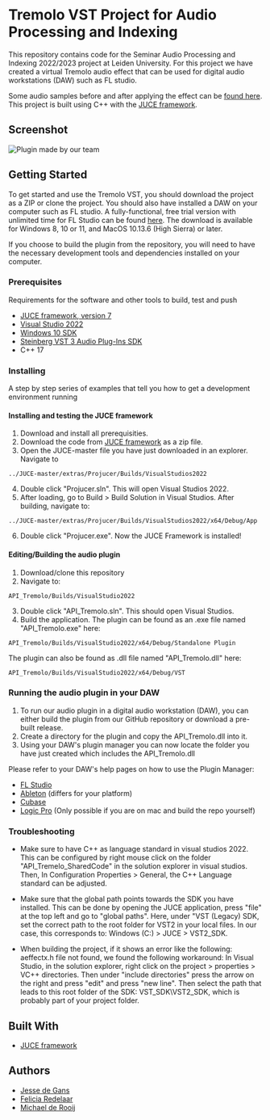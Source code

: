 
# Tremolo VST Project for Audio Processing and Indexing

This repository contains code for the Seminar Audio Processing and Indexing 2022/2023 project at Leiden University. For this project we have created a virtual Tremolo audio effect that can be used for digital audio workstations (DAW) such as FL studio. 

Some audio samples before and after applying the effect can be [found here](https://jessedegans.com/Tremolo-plugin). This project is built using C++ with the [JUCE framework](https://github.com/juce-framework/JUCE).

## Screenshot
![Plugin made by our team](plugin-team.PNG?raw=true)


## Getting Started

To get started and use the Tremolo VST, you should download the project as a ZIP or clone the project. You should also have installed a DAW on your computer such as FL studio. A fully-functional, free trial version with unlimited time for FL Studio can be found [here](https://www.image-line.com/fl-studio-download/). The download is available for Windows 8, 10 or 11, and MacOS 10.13.6 (High Sierra) or later.

If you choose to build the plugin from the repository, you will need to have the necessary development tools and dependencies installed on your computer.

### Prerequisites

Requirements for the software and other tools to build, test and push 
- [JUCE framework, version 7](https://github.com/juce-framework/JUCE)
- [Visual Studio 2022](https://visualstudio.microsoft.com/downloads/)
- [Windows 10 SDK](https://developer.microsoft.com/en-us/windows/downloads/windows-sdk/)
- [Steinberg VST 3 Audio Plug-Ins SDK](https://www.steinberg.net/developers/) 
- C++ 17 


### Installing

A step by step series of examples that tell you how to get a development environment running

#### Installing and testing the JUCE framework

1. Download and install all prerequisities.
2. Download the code from [JUCE framework](https://github.com/juce-framework/JUCE) as a zip file. 
3. Open the JUCE-master file you have just downloaded in an explorer. Navigate to
   
```../JUCE-master/extras/Projucer/Builds/VisualStudios2022```

4. Double click "Projucer.sln". This will open Visual Studios 2022.
5. After loading, go to Build > Build Solution in Visual Studios. After building, navigate to: 

```../JUCE-master/extras/Projucer/Builds/VisualStudios2022/x64/Debug/App```

6. Double click "Projucer.exe". Now the JUCE Framework is installed! 

#### Editing/Building the audio plugin
1. Download/clone this repository 
2. Navigate to:

```API_Tremolo/Builds/VisualStudio2022```

3. Double click "API_Tremolo.sln". This should open Visual Studios. 
4. Build the application. The plugin can be found as an .exe file named "API_Tremolo.exe" here:

```API_Tremolo/Builds/VisualStudio2022/x64/Debug/Standalone Plugin```

The plugin can also be found as .dll file named "API_Tremolo.dll" here:

```API_Tremolo/Builds/VisualStudio2022/x64/Debug/VST```


### Running the audio plugin in your DAW
1. To run our audio plugin in a digital audio workstation (DAW), you can either build the plugin from our GitHub repository or download a pre-built release.
2. Create a directory for the plugin and copy the API_Tremolo.dll into it.
3. Using your DAW's plugin manager you can now locate the folder you have just created which includes the API_Tremolo.dll

Please refer to your DAW's help pages on how to use the Plugin Manager:
- [FL Studio](https://www.image-line.com/fl-studio-learning/fl-studio-online-manual/html/basics_externalplugins.htm )
- [Ableton](https://help.ableton.com/hc/en-us/articles/209071729-Using-VST-plug-ins-on-Windows) (differs for your platform)
- [Cubase](https://steinberg.help/cubase_pro/v10.5/en/cubase_nuendo/topics/installing_and_managing_plugins/installing_and_managing_plugins_plugin_manager_installing_vst_plugins_c.html)
- [Logic Pro](https://support.apple.com/guide/logicpro/use-the-plug-in-manager-lgcp9e26ef17/mac) (Only possible if you are on mac and build the repo yourself)



### Troubleshooting
* Make sure to have C++ as language standard in visual studios 2022. This can be configured by right mouse click on the folder "API_Tremelo_SharedCode" in the solution explorer in visual studios. Then, In Configuration Properties > General, the C++ Language standard can be adjusted. 

* Make sure that the global path points towards the SDK you have installed. This can be done by opening the JUCE application, press "file" at the top left and go to "global paths". Here, under "VST (Legacy) SDK, set the correct path to the root folder for VST2 in your local files. In our case, this corresponds to: Windows (C:) > JUCE > VST2_SDK.

* When building the project, if it shows an error like the following: aeffectx.h file not found, we found the following workaround: In Visual Studio, in the solution explorer, right click on the project > properties > VC++ directories. Then under "include directories" press the arrow on the right and press "edit" and press "new line". Then select the path that leads to this root folder of the SDK: VST_SDK\VST2_SDK, which is probably part of your project folder.

## Built With

  - [JUCE framework](https://github.com/juce-framework/JUCE)



## Authors

  - [Jesse de Gans](https://github.com/jessedegans)
  - [Felicia Redelaar](https://github.com/fRedelaar)
  - [Michael de Rooij](https://github.com/michaael2000)
